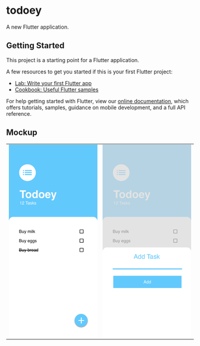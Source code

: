 # todoey

A new Flutter application.

## Getting Started

This project is a starting point for a Flutter application.

A few resources to get you started if this is your first Flutter project:

- [Lab: Write your first Flutter app](https://flutter.dev/docs/get-started/codelab)
- [Cookbook: Useful Flutter samples](https://flutter.dev/docs/cookbook)

For help getting started with Flutter, view our
[online documentation](https://flutter.dev/docs), which offers tutorials,
samples, guidance on mobile development, and a full API reference.

## Mockup
<table>
  <tr>
    <td><img src="https://raw.githubusercontent.com/Jufrenbarasa/todoey/master/Todoey%20Mockup/Todoey%20Mockup-1.png"/></td>
    <td><img src="https://raw.githubusercontent.com/Jufrenbarasa/todoey/master/Todoey%20Mockup/Todoey%20Mockup-2.png"/></td>
  </tr>
</table>
